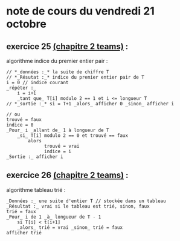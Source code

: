 # note de cours du vendredi 21 octobre
## exercice 25 [(chapitre 2 teams)](https://teams.microsoft.com/_#/school/ClassNotebook/G%C3%A9n%C3%A9ral?threadId=19:HSHKfbWjr9-G7aq6YrMXDaGG3IgxQCmAilRAEEfGofw1@thread.tacv2&ctx=channel&isTeamLevelApp=true) :
algorithme indice du premier entier pair :
```
// *_données :_* la suite de chiffre T
// *_Résutat :_* indice du premier entier pair de T
i = 0 // indice courant
_répéter :_
    i = i+1
    _tant que_ T[i] modulo 2 == 1 et i <= longueur T
// *_sortie :_* si = T+1 _alors_ afficher 0 _sinon_ afficher i

// ou
trouvé = faux
indice = 0
_Pour_ i _allant de_ 1 à longueur de T
    _si_ T[i] modulo 2 == 0 et trouvé == faux
        alors 
              trouvé = vrai
              indice = i
_Sortie :_ afficher i
```
## exercice 26 [(chapitre 2 teams)](https://teams.microsoft.com/_#/school/ClassNotebook/G%C3%A9n%C3%A9ral?threadId=19:HSHKfbWjr9-G7aq6YrMXDaGG3IgxQCmAilRAEEfGofw1@thread.tacv2&ctx=channel&isTeamLevelApp=true) :
algorithme tableau trié :
```
_Données :_ une suite d'entier T // stockée dans un tableau
_Résultat :_ vrai si le tableau est trié, sinon, faux
trié = faux
_Pour_ i de 1 _à_ longueur de T - 1
    si T[i] < t[i+1]
    _alors_ trié = vrai _sinon_ trié = faux
afficher trié
```